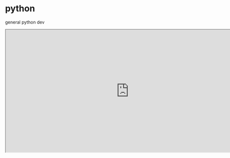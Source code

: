 # python
general python dev
<iframe src=http://brython.info/console.html width=800 height=400></iframe>
